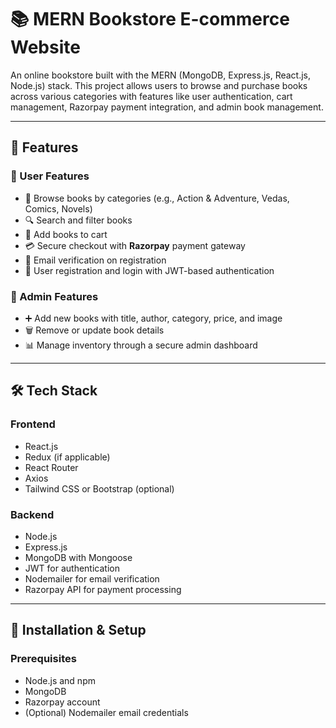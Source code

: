 # 📚 MERN Bookstore E-commerce Website

An online bookstore built with the MERN (MongoDB, Express.js, React.js, Node.js) stack. This project allows users to browse and purchase books across various categories with features like user authentication, cart management, Razorpay payment integration, and admin book management.

---

## 🚀 Features

### 👥 User Features
- 📖 Browse books by categories (e.g., Action & Adventure, Vedas, Comics, Novels)
- 🔍 Search and filter books
- 🛒 Add books to cart
- 💳 Secure checkout with **Razorpay** payment gateway
- 📨 Email verification on registration
- 🔐 User registration and login with JWT-based authentication

### 🔧 Admin Features
- ➕ Add new books with title, author, category, price, and image
- 🗑️ Remove or update book details
- 📊 Manage inventory through a secure admin dashboard

---

## 🛠️ Tech Stack

### Frontend
- React.js
- Redux (if applicable)
- React Router
- Axios
- Tailwind CSS or Bootstrap (optional)

### Backend
- Node.js
- Express.js
- MongoDB with Mongoose
- JWT for authentication
- Nodemailer for email verification
- Razorpay API for payment processing

---

## 🧪 Installation & Setup

### Prerequisites
- Node.js and npm
- MongoDB
- Razorpay account
- (Optional) Nodemailer email credentials

